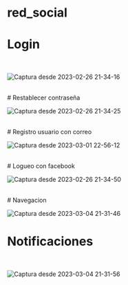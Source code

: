 # red_social

# Login 
<br>

![Captura desde 2023-02-26 21-34-16](https://user-images.githubusercontent.com/67657380/222048904-6f7ff40c-cd7b-4497-a4d9-80d597f4bd7e.png)

<br>
# Restablecer contraseña 

<br>

![Captura desde 2023-02-26 21-34-25](https://user-images.githubusercontent.com/67657380/222048936-6d083449-4661-42c3-b9f6-55a24730e432.png)

<br>
# Registro usuario con correo

<br>

![Captura desde 2023-03-01 22-56-12](https://user-images.githubusercontent.com/67657380/222334999-52fe0fe9-550f-4bf5-b65c-06a4b5d6e19c.png)


<br>
# Logueo con facebook 
<br>

![Captura desde 2023-02-26 21-34-50](https://user-images.githubusercontent.com/67657380/222048992-21b49d93-9ec3-481e-8658-820e97a7ebb7.png)

<br>
# Navegacion 
<br>

![Captura desde 2023-03-04 21-31-46](https://user-images.githubusercontent.com/67657380/222940210-e8cc223f-5687-4421-8e8e-7d8ad8be0681.png)

# Notificaciones
<br>

![Captura desde 2023-03-04 21-31-56](https://user-images.githubusercontent.com/67657380/222940217-3b8a7242-8cc6-4f08-b7b0-0e8731100e95.png)



